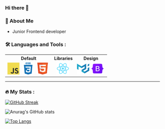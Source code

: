### Hi there 👋

### :book: About Me
- Junior Frontend developer

### :hammer_and_wrench: Languages and Tools :

<table>
  <tr>
    <th>Default</th>
    <th>Libraries</th>
    <th>Design</th>
  </tr> 
  <tr>
    <td>
      <div>
        <img src="https://github.com/devicons/devicon/blob/master/icons/javascript/javascript-original.svg" title="JS" alt="JS" width="40" height="40"/>&nbsp;
        <img src="https://github.com/devicons/devicon/blob/master/icons/css3/css3-plain-wordmark.svg"  title="CSS3" alt="CSS" width="40" height="40"/>&nbsp;
        <img src="https://github.com/devicons/devicon/blob/master/icons/html5/html5-original.svg" title="HTML5" alt="HTML" width="40" height="40"/>&nbsp;
      </div>
    </td>
    <td align="center">
      <div>
        <img src="https://github.com/devicons/devicon/blob/master/icons/react/react-original.svg" title="React" alt="React" width="40" height="40"/>&nbsp;  
      </div>
    </td>
    <td>
      <div>
        <div>
  <img src="https://github.com/devicons/devicon/blob/master/icons/materialui/materialui-original.svg" title="Material UI" alt="Material UI" width="40" height="40"/>&nbsp;
  <img src="https://github.com/devicons/devicon/blob/master/icons/bootstrap/bootstrap-original.svg" title="Bootstrap" alt="bootstrap" width="40" height="40"/>&nbsp;
</div>
      </div>
    </td>
  </tr> <!--ряд с ячейками тела таблицы-->
</table>




---

### :fire: My Stats :
[![GitHub Streak](https://streak-stats.demolab.com?user=stormpero&theme=gotham)](https://git.io/streak-stats)
  
![Anurag's GitHub stats](https://github-readme-stats.vercel.app/api?username=stormpero&show_icons=true&theme=gotham)  

[![Top Langs](https://github-readme-stats.vercel.app/api/top-langs/?username=stormpero&layout=compact&theme=gotham)](https://github.com/anuraghazra/github-readme-stats)


<!--
**stormpero/stormpero** is a ✨ _special_ ✨ repository because its `README.md` (this file) appears on your GitHub profile.

Here are some ideas to get you started:

- 🔭 I’m currently working on ...
- 🌱 I’m currently learning ...
- 👯 I’m looking to collaborate on ...
- 🤔 I’m looking for help with ...
- 💬 Ask me about ...
- 📫 How to reach me: ...
- 😄 Pronouns: ...
- ⚡ Fun fact: ...
-->
